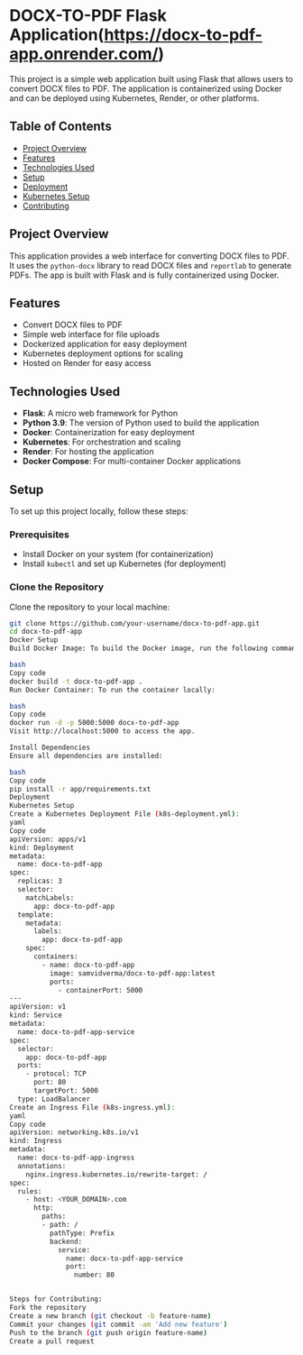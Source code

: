 # DOCX-TO-PDF Flask Application(https://docx-to-pdf-app.onrender.com/)

This project is a simple web application built using Flask that allows users to convert DOCX files to PDF. The application is containerized using Docker and can be deployed using Kubernetes, Render, or other platforms.

## Table of Contents

- [Project Overview](#project-overview)
- [Features](#features)
- [Technologies Used](#technologies-used)
- [Setup](#setup)
- [Deployment](#deployment)
- [Kubernetes Setup](#kubernetes-setup)
- [Contributing](#contributing)

## Project Overview

This application provides a web interface for converting DOCX files to PDF. It uses the `python-docx` library to read DOCX files and `reportlab` to generate PDFs. The app is built with Flask and is fully containerized using Docker.

## Features

- Convert DOCX files to PDF
- Simple web interface for file uploads
- Dockerized application for easy deployment
- Kubernetes deployment options for scaling
- Hosted on Render for easy access

## Technologies Used

- **Flask**: A micro web framework for Python
- **Python 3.9**: The version of Python used to build the application
- **Docker**: Containerization for easy deployment
- **Kubernetes**: For orchestration and scaling
- **Render**: For hosting the application
- **Docker Compose**: For multi-container Docker applications

## Setup

To set up this project locally, follow these steps:

### Prerequisites

- Install Docker on your system (for containerization)
- Install `kubectl` and set up Kubernetes (for deployment)


### Clone the Repository

Clone the repository to your local machine:

```bash
git clone https://github.com/your-username/docx-to-pdf-app.git
cd docx-to-pdf-app
Docker Setup
Build Docker Image: To build the Docker image, run the following command:

bash
Copy code
docker build -t docx-to-pdf-app .
Run Docker Container: To run the container locally:

bash
Copy code
docker run -d -p 5000:5000 docx-to-pdf-app
Visit http://localhost:5000 to access the app.

Install Dependencies
Ensure all dependencies are installed:

bash
Copy code
pip install -r app/requirements.txt
Deployment
Kubernetes Setup
Create a Kubernetes Deployment File (k8s-deployment.yml):
yaml
Copy code
apiVersion: apps/v1
kind: Deployment
metadata:
  name: docx-to-pdf-app
spec:
  replicas: 3
  selector:
    matchLabels:
      app: docx-to-pdf-app
  template:
    metadata:
      labels:
        app: docx-to-pdf-app
    spec:
      containers:
        - name: docx-to-pdf-app
          image: samvidverma/docx-to-pdf-app:latest
          ports:
            - containerPort: 5000
---
apiVersion: v1
kind: Service
metadata:
  name: docx-to-pdf-app-service
spec:
  selector:
    app: docx-to-pdf-app
  ports:
    - protocol: TCP
      port: 80
      targetPort: 5000
  type: LoadBalancer
Create an Ingress File (k8s-ingress.yml):
yaml
Copy code
apiVersion: networking.k8s.io/v1
kind: Ingress
metadata:
  name: docx-to-pdf-app-ingress
  annotations:
    nginx.ingress.kubernetes.io/rewrite-target: /
spec:
  rules:
    - host: <YOUR_DOMAIN>.com
      http:
        paths:
        - path: /
          pathType: Prefix
          backend:
            service:
              name: docx-to-pdf-app-service
              port:
                number: 80


Steps for Contributing:
Fork the repository
Create a new branch (git checkout -b feature-name)
Commit your changes (git commit -am 'Add new feature')
Push to the branch (git push origin feature-name)
Create a pull request
